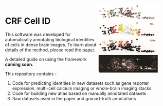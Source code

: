 <img src = "extra/readme_img_v2.jpg" width = "40%" align = "right">
<h1>CRF Cell ID</h1>
<p>
  This software was developed for automatically annotating biological identities of cells in dense brain images. 
  To learn about details of the method, please read the <a href="https://www.biorxiv.org/content/10.1101/2020.03.10.986356v1">paper</a>.
</p>
<p>
	A detailed guide on using the framework <b>coming soon</b>.
</p>
<p>
  This repository contains - 
  <ol>
    <li>Code for predicting identities in new datasets such as gene reporter expression, multi-cell calcium imaging or whole-brain imaging stacks</li>
    <li>Code for building new atlas based on manually annotated datasets</li>
    <li>Raw datasets used in the paper and ground-truth annotations</li>
</p>
	
	
	
  

  
